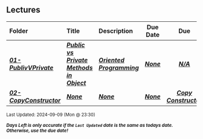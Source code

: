 ## Lectures

| Folder | Title | Description | Due Date | Due |  |
|:------|:------|:------|:-----:|:-----:|-----|
| ***<a href="https://github.com/rugbyprof/2143-Object-Oriented-Programming/tree/master/Lectures/01-PublivVPrivate">01-PublivVPrivate</a>*** | ***<a href="https://github.com/rugbyprof/2143-Object-Oriented-Programming/tree/master/Lectures/01-PublivVPrivate"> Public vs Private Methods in Object</a>*** | ***<a href="https://github.com/rugbyprof/2143-Object-Oriented-Programming/tree/master/Lectures/01-PublivVPrivate">Oriented Programming</a>*** | ***<a href="https://github.com/rugbyprof/2143-Object-Oriented-Programming/tree/master/Lectures/01-PublivVPrivate">None</a>*** | ***<a href="https://github.com/rugbyprof/2143-Object-Oriented-Programming/tree/master/Lectures/01-PublivVPrivate">N/A</a>*** |  |
| ***<a href="https://github.com/rugbyprof/2143-Object-Oriented-Programming/tree/master/Lectures/02-CopyConstructor">02-CopyConstructor</a>*** | ***<a href="https://github.com/rugbyprof/2143-Object-Oriented-Programming/tree/master/Lectures/02-CopyConstructor">None</a>*** | ***<a href="https://github.com/rugbyprof/2143-Object-Oriented-Programming/tree/master/Lectures/02-CopyConstructor">None</a>*** | ***<a href="https://github.com/rugbyprof/2143-Object-Oriented-Programming/tree/master/Lectures/02-CopyConstructor">None</a>*** | ***<a href="https://github.com/rugbyprof/2143-Object-Oriented-Programming/tree/master/Lectures/02-CopyConstructor"> Copy Constructor</a>*** |  |

<sup>Last Updated: 2024-09-09 (Mon @ 23:30)</sup> 

<sup>***Days Left is only accurate if the `Last Updated` date is the same as todays date. Otherwise, use the due date!***</sup> 